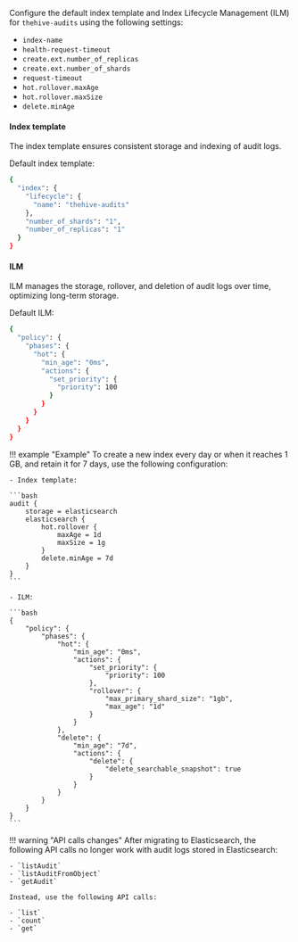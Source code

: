Configure the default index template and Index Lifecycle Management (ILM) for `thehive-audits` using the following settings:

* `index-name`
* `health-request-timeout`
* `create.ext.number_of_replicas`
* `create.ext.number_of_shards`
* `request-timeout`
* `hot.rollover.maxAge`
* `hot.rollover.maxSize`
* `delete.minAge`

#### Index template

The index template ensures consistent storage and indexing of audit logs.

Default index template:

```bash
{
  "index": {
    "lifecycle": {
      "name": "thehive-audits"
    },
    "number_of_shards": "1",
    "number_of_replicas": "1"
  }
}
```

#### ILM

ILM manages the storage, rollover, and deletion of audit logs over time, optimizing long-term storage.

Default ILM:

```bash
{
  "policy": {
    "phases": {
      "hot": {
        "min_age": "0ms",
        "actions": {
          "set_priority": {
            "priority": 100
          }
        }
      }
    }
  }
}
```

!!! example "Example"
    To create a new index every day or when it reaches 1 GB, and retain it for 7 days, use the following configuration:

    - Index template:

    ```bash
    audit {
        storage = elasticsearch
        elasticsearch {
            hot.rollover {
                maxAge = 1d
                maxSize = 1g
            }
            delete.minAge = 7d
        }
    }
    ```

    - ILM:

    ```bash
    {
        "policy": {
            "phases": {
                "hot": {
                    "min_age": "0ms",
                    "actions": {
                        "set_priority": {
                            "priority": 100
                        },
                        "rollover": {
                            "max_primary_shard_size": "1gb",
                            "max_age": "1d"
                        }
                    }
                },
                "delete": {
                    "min_age": "7d",
                    "actions": {
                        "delete": {
                            "delete_searchable_snapshot": true
                        }
                    }
                }
            }
        }
    }
    ```

!!! warning "API calls changes"
    After migrating to Elasticsearch, the following API calls no longer work with audit logs stored in Elasticsearch:
    
    - `listAudit`
    - `listAuditFromObject`
    - `getAudit`
    
    Instead, use the following API calls:
    
    - `list`
    - `count`
    - `get`